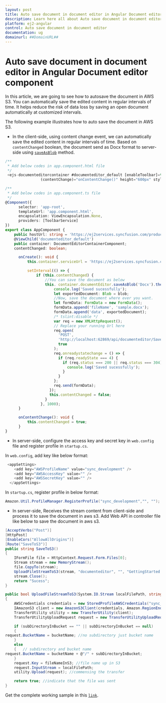 ```yaml
---
layout: post
title: Auto save document in document editor in Angular Document editor component | Syncfusion
description: Learn here all about Auto save document in document editor in Syncfusion Angular Document editor component of Syncfusion Essential JS 2 and more.
platform: ej2-angular
control: Auto save document in document editor 
documentation: ug
domainurl: ##DomainURL##
---
```


# Auto save document in document editor in Angular Document editor component

In this article, we are going to see how to autosave the document in AWS S3. You can automatically save the edited content in regular intervals of time. It helps reduce the risk of data loss by saving an open document automatically at customized intervals.

The following example illustrates how to auto save the document in AWS S3.

* In the client-side, using content change event, we can automatically save the edited content in regular intervals of time. Based on `contentChanged` boolean, the document send as Docx format to server-side using [`saveAsBlob`](https://ej2.syncfusion.com/angular/documentation/api/document-editor/#saveasblob) method.

```typescript
/**
 * Add below codes in app.component.html file
 */
 <ejs-documenteditorcontainer #documenteditor_default [enableToolbar]=true (created)="onCreate()"
                (contentChange)="onContentChange()" height="600px" style="display:block;"></ejs-documenteditorcontainer>

/**
 * Add below codes in app.component.ts file
 */
@Component({
      selector: 'app-root',
      templateUrl: 'app.component.html',
      encapsulation: ViewEncapsulation.None,
      providers: [ToolbarService]
})
export class AppComponent {
    public hostUrl: string = 'https://ej2services.syncfusion.com/production/web-services/';
    @ViewChild('documenteditor_default')
    public container: DocumentEditorContainerComponent;
    contentChanged: boolean;

      onCreate(): void {
          this.container.serviceUrl = 'https://ej2services.syncfusion.com/production/web-services/api/documenteditor/';

          setInterval(() => {
              if (this.contentChanged) {
                  //You can save the document as below
                  this. container.documentEditor.saveAsBlob('Docx').then((blob: Blob) => {
                      console.log('Saved sucessfully');
                      let exportedDocument: Blob = blob;
                      //Now, save the document where ever you want.
                      let formData: FormData = new FormData();
                      formData.append('fileName', 'sample.docx');
                      formData.append('data', exportedDocument);
                      /* tslint:disable */
                      var req = new XMLHttpRequest();
                      // Replace your running Url here
                      req.open(
                        'POST',
                        'http://localhost:62869/api/documenteditor/SaveToS3',
                        true
                      );
                      req.onreadystatechange = () => {
                        if (req.readyState === 4) {
                          if (req.status === 200 || req.status === 304) {
                            console.log('Saved sucessfully');
                          }
                        }
                      };
                      req.send(formData);
                    });
                    this.contentChanged = false;
                  }
                }, 1000);
      }

      onContentChange(): void {
          this.contentChanged = true;
      }
}
```

* In server-side, configure the access key and secret key in `web.config` file and register profile in `startup.cs`.

In `web.config`, add key like below format:

```c#
 <appSettings>
    <add key="AWSProfileName" value="sync_development" />
    <add key="AWSAccessKey" value="" />
    <add key="AWSSecretKey" value="" />
  </appSettings>
```

In `startup.cs`, register profile in below format:

```c#
Amazon.Util.ProfileManager.RegisterProfile("sync_development","", "");
```

* In server-side, Receives the stream content from client-side and process it to save the document in aws s3. Add Web API in controller file like below to save the document in aws s3.

```c#
[AcceptVerbs("Post")]
[HttpPost]
[EnableCors("AllowAllOrigins")]
[Route("SaveToS3")]
public string SaveToS3()
{
    IFormFile file = HttpContext.Request.Form.Files[0];
    Stream stream = new MemoryStream();
    file.CopyTo(stream);
    UploadFileStreamToS3(stream, "documenteditor", "", "GettingStarted.docx");
    stream.Close();
    return "Sucess";
}

public bool UploadFileStreamToS3(System.IO.Stream localFilePath, string bucketName, string subDirectoryInBucket, string fileNameInS3)
{
    AWSCredentials credentials = new StoredProfileAWSCredentials("sync_development");
    IAmazonS3 client = new AmazonS3Client(credentials, Amazon.RegionEndpoint.USEast1);
    TransferUtility utility = new TransferUtility(client);
    TransferUtilityUploadRequest request = new TransferUtilityUploadRequest();

    if (subDirectoryInBucket == "" || subDirectoryInBucket == null)
    {
request.BucketName = bucketName; //no subdirectory just bucket name  
    }
    else
    {   // subdirectory and bucket name  
request.BucketName = bucketName + @"/" + subDirectoryInBucket;
    }
    request.Key = fileNameInS3; //file name up in S3  
    request.InputStream = localFilePath;
    utility.Upload(request); //commensing the transfer  

    return true; //indicate that the file was sent  
}
```

Get the complete working sample in this [`link`](https://github.com/SyncfusionExamples/Auto-Save-documents-in-Word-Processor).
